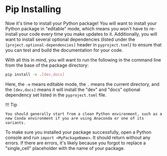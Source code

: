 # Pip Installing

Now it's time to install your Python package! You will want to install your Python package in "editable" mode, which means you won't have to re-install your code every time you make updates to it. Additionally, you will want to install several optional dependencies (listed under the `[project.optional-dependencies]` header in `pyproject.toml`) to ensure that you can test and build the documentation for your code.

With all this in mind, you will want to run the following in the command line from the base of the package directory:

```bash
pip install -e .[dev,docs]
```

Here, the `-e` means editable mode, the `.` means the current directory, and the `[dev,docs]` means it will install the "dev" and "docs" optional dependency set listed in the `pyproject.toml` file.

!!! Tip

    You should generally start from a clean Python environment, such as a new Conda environment if you are using Anaconda or one of its variants.

To make sure you installed your package successfully, open a Python console and run `import <MyPackageName>`. It should return without any errors. If there are errors, it's likely because you forgot to replace a "single_cell" placeholder with the name of your package.
